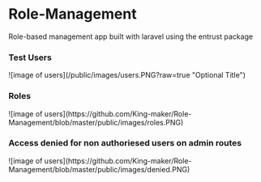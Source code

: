 # Role-Management
Role-based management app built with laravel using the entrust package
<h3>Test Users</h3>
![image of users](/public/images/users.PNG?raw=true "Optional Title")

<h3> Roles </h3>
![image of users](https://github.com/King-maker/Role-Management/blob/master/public/images/roles.PNG)
<h3> Access denied for non authoriesed users on admin routes </h3>
![image of users](https://github.com/King-maker/Role-Management/blob/master/public/images/denied.PNG)

